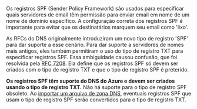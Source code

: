 Os registros SPF (Sender Policy Framework) são usados para especificar quais servidores de email têm permissão para enviar email em nome de um nome de domínio específico.  A configuração correta dos registros SPF é importante para evitar que os destinatários marquem seu email como 'lixo'.

As RFCs do DNS originalmente introduziram um novo tipo de registro 'SPF' para dar suporte a esse cenário. Para dar suporte a servidores de nomes mais antigos, eles também permitiram o uso do tipo de registro TXT para especificar registros SPF.  Essa ambiguidade causou confusão, que foi resolvida pela [RFC 7208](http://tools.ietf.org/html/rfc7208#section-3.1).  Ela define que os registros SPF só devem ser criados com o tipo de registro TXT e que o tipo de registro SPF é preterido.

**Os registros SPF têm suporte do DNS do Azure e devem ser criados usando o tipo de registro TXT.** Não há suporte para o tipo de registro SPF obsoleto. Ao [importar um arquivo de zona DNS](../articles/dns/dns-import-export.md), eventuais registros SPF que usam o tipo de registro SPF serão convertidos para o tipo de registro TXT.